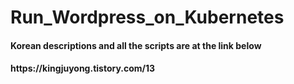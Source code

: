 <h1>Run_Wordpress_on_Kubernetes
<h4>Korean descriptions and all the scripts are at the link below<h4>
https://kingjuyong.tistory.com/13

